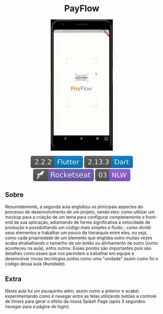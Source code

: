 <h1 align="center"> PayFlow </h1>

<div align="center">

<img alt="Gif da Aplicação" src=".github\app.gif"  height="430">

</div>

<p align="center">
<img alt="flutter version badge" src=".github\flutter.svg">
<img alt="dart version badge" src=".github\dart.svg">
<img alt="rocketseat badge" src=".github\rocket.svg">
<img alt="nwl day_02" src=".github\nwl.svg">
</p>

## Sobre

<p>
Resumidamente, a segunda aula englobou os principais aspectos do processo de desenvolvimento de um projeto, sendo eles: como utilizar um mockup para a criação de um tema para configurar completamente o front-end da sua aplicação, adiantando de forma significativa a velocidade de produção e possibilitando um código mais simples e fluído ; como dividir seus elementos e trabalhar um pouco da hierarquia entre eles, ou seja, como cada propriedade de um elemento que engloba outro muitas vezes acaba atrabalhando o tamanho de um botão ou alinhamento de outro (como aconteceu na aula), entro outros. Esses pontos são importantes pois são detalhes como esses que nos permitem a trabalhar em equipe e desenvolver novas tecnilogias juntos como uma "unidade" assim como foi o código dessa aula (#unidade).
</p>


## Extra

<p>
Nesta aula fui um pouquinho além, assim como a anterior e acabei experimentando como é navegar entre as telas utilizando botões e controle de timers para gerar o efeito da nossa Splash Page (após 3 segundos navegar para a página de login).
</p>
